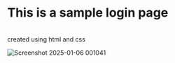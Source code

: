 # This is a sample login page 
<br>created using html and css


![Screenshot 2025-01-06 001041](https://github.com/user-attachments/assets/2aa26ae4-26ee-4093-9701-1c86c92d2ce9)
